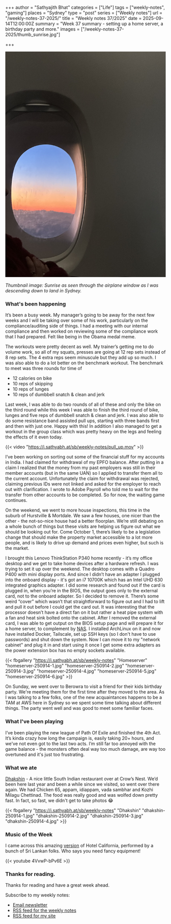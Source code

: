 +++
author = "Sathyajith Bhat"
categories = ["Life"]
tags = ["weekly-notes", "gaming"]
places = "Sydney"
type = "post"
series = ["Weekly notes"]
url = "/weekly-notes-37-2025/"
title = "Weekly notes 37/2025"
date = 2025-09-14T12:00:00Z
summary = "Week 37 summary - setting up a home server, a birthday party and more."
images = ["/weekly-notes-37-2025/thumb_sunrise.jpg"]

+++

![](thumb_sunrise.jpg)

_Thumbnail image: Sunrise as seen through the airplane window as I was descending down to land in Sydney._

### What's been happening

It’s been a busy week. My manager’s going to be away for the next few weeks and I will be taking over some of his work, particularly on the compliance/auditing side of things. I had a meeting with our internal compliance and then worked on reviewing some of the compliance work that I had prepared. Felt like being in the Obama medal meme.

The workouts were pretty decent as well. My trainer’s getting me to do volume work, so all of my squats, presses are going at 12 rep sets instead of 8 rep sets. The 4 extra reps seem minuscule but they add up so much. I was also able to do a lot better on the benchmark workout. The benchmark to meet was three rounds for time of

*   12 calories on bike
*   10 reps of skipping
*   10 reps of lunges
*   10 reps of dumbbell snatch & clean and jerk

Last week, I was able to do two rounds of all of these and only the bike on the third round while this week I was able to finish the third round of bike, lunges and five reps of dumbbell snatch & clean and jerk. I was also able to do some resistance band assisted pull ups, starting with three bands first and then with just one. Happy with this! In addition I also managed to get a workout in the group class which was pretty heavy on the legs and feeling the effects of it even today.

{{< video "https://i.sathyabh.at/sb/weekly-notes/pull_up.mov" >}}

I’ve been working on sorting out some of the financial stuff for my accounts in India. I had claimed for withdrawal of my EPFO balance. After putting in a claim I realized that the money from my past employers was still in their member accounts (but in the same UAN) so I applied to transfer them all to the current account. Unfortunately the claim for withdrawal was rejected, claiming previous IDs were not linked and asked for the employer to reach out with clarification. I wrote to Adobe Payroll who told me to wait for the transfer from other accounts to be completed. So for now, the waiting game continues. 

On the weekend, we went to more house inspections, this time in the suburb of Hurstville & Mortdale. We saw a few houses, one nicer than the other - the not-so-nice house had a better floorplan. We’re still debating on a whole bunch of things but these visits are helping us figure out what we should be looking out for. Come October 1, there’s likely to be a legislation change that should make the property market accessible to a lot more people, and is likely to drive up demand and prices even higher, but such is the market.

I brought this Lenovo ThinkStation P340 home recently - it’s my office desktop and we get to take home devices after a hardware refresh. I was trying to set it up over the weekend. The desktop comes with a Quadro P400 with mini display ports. And since I didn’t have an adapter I plugged into the onboard display - it's got an i7 10700K which has an Intel UHD 630 integrated graphics adapter. I did some research and found out if the card is plugged in, when you’re in the BIOS, the output goes only to the external card, not to the onboard adapter. So I decided to remove it. There’s some weird “cover” which wasn’t that straightforward to figure out and I had to lift and pull it out before I could get the card out. It was interesting that the processor doesn’t have a direct fan on it but rather a heat pipe system with a fan and heat sink bolted onto the cabinet. After I removed the external card, I was able to get output on the BIOS setup page and will prepare it for a home server, to complement by [NAS](https://sathyabh.at/nas). I installed ArchLinux on it and now have installed Docker, Tailscale, set up SSH keys (so I don't have to use passwords) and shut down the system. Now I can move it to my "network cabinet" and plug it in and start using it once I get some extra adapters as the power extension box has no empty sockets available.

{{< fbgallery "https://i.sathyabh.at/sb/weekly-notes" "Homeserver" "homeserver-250914-1.jpg" "homeserver-250914-2.jpg" "homeserver-250914-3.jpg" "homeserver-250914-4.jpg" "homeserver-250914-5.jpg" "homeserver-250914-6.jpg" >}}

On Sunday, we went over to Berowra to visit a friend for their kids birthday party. We're meeting them for the first time after they moved to the area. As I was talking to a few folks, one of the new acquaintances happens to be a TAM at AWS here in Sydney so we spent some time talking about different things. The party went well and was good to meet some familiar faces. 

### What I've been playing

I’ve been playing the new league of Path Of Exile and finished the 4th Act. It’s kinda crazy how long the campaign is, easily taking 20+ hours, and we've not even got to the last two acts. I’m still far too annoyed with the game balance - the monsters often deal way too much damage, are way too overtuned and it's just too frustrating. 

### What we ate

[Dhakshin](https://maps.app.goo.gl/CNRmhBk6Apo9gW297) - A nice little South Indian restaurant over at Crow’s Nest. We’d been here last year and been a while since we visited, so went over there again. We had Chicken 65, appam, idiappam, vada sambhar and Kozhi Milagu Chettinad. The food was really good and was wolfed down pretty fast. In fact, so fast, we didn't get to take photos 😂

{{< fbgallery "https://i.sathyabh.at/sb/weekly-notes" "Dhakshin" "dhakshin-250914-1.jpg" "dhakshin-250914-2.jpg" "dhakshin-250914-3.jpg" "dhakshin-250914-4.jpg" >}}

### Music of the Week

I came across this amazing [version](https://www.youtube.com/watch?v=4VvwP-bPv6E) of Hotel California, performed by a bunch of Sri Lankan folks. Who says you need fancy equipment! 

{{< youtube 4VvwP-bPv6E >}}

### Thanks for reading.
Thanks for reading and have a great week ahead. 

Subscribe to my weekly notes:
- [Email newsletter](https://sathyabhat.substack.com/)
- [RSS feed for the weekly notes](https://sathyabh.at/series/weekly-notes/index.xml)
- [RSS feed for my site](https://sathyabh.at/index.xml)
